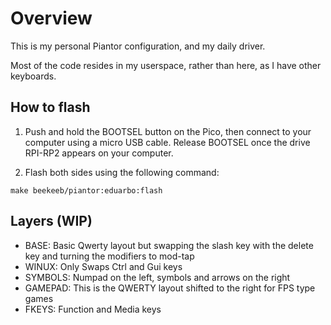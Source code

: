 Overview
========

This is my personal Piantor configuration, and my daily driver.

Most of the code resides in my userspace, rather than here, as I have other keyboards.


## How to flash

1. Push and hold the BOOTSEL button on the Pico, then connect to your computer using a micro USB cable. Release BOOTSEL once the drive RPI-RP2 appears on your computer.

2. Flash both sides using the following command:

```
make beekeeb/piantor:eduarbo:flash
```

## Layers (WIP)

* BASE: Basic Qwerty layout but swapping the slash key with the delete key and turning the modifiers to mod-tap
* WINUX: Only Swaps Ctrl and Gui keys
* SYMBOLS: Numpad on the left, symbols and arrows on the right
* GAMEPAD: This is the QWERTY layout shifted to the right for FPS type games
* FKEYS: Function and Media keys
